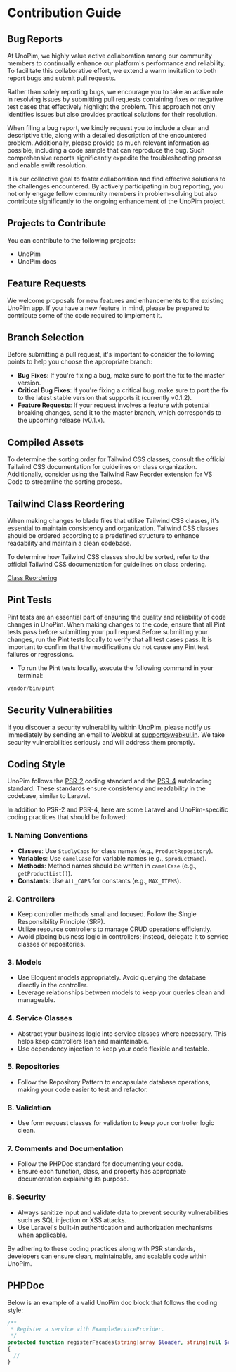 # Contribution Guide



## Bug Reports

At UnoPim, we highly value active collaboration among our community members to continually enhance our platform's performance and reliability. To facilitate this collaborative effort, we extend a warm invitation to both report bugs and submit pull requests.

Rather than solely reporting bugs, we encourage you to take an active role in resolving issues by submitting pull requests containing fixes or negative test cases that effectively highlight the problem. This approach not only identifies issues but also provides practical solutions for their resolution.

When filing a bug report, we kindly request you to include a clear and descriptive title, along with a detailed description of the encountered problem. Additionally, please provide as much relevant information as possible, including a code sample that can reproduce the bug. Such comprehensive reports significantly expedite the troubleshooting process and enable swift resolution.

It is our collective goal to foster collaboration and find effective solutions to the challenges encountered. By actively participating in bug reporting, you not only engage fellow community members in problem-solving but also contribute significantly to the ongoing enhancement of the UnoPim project.

## Projects to Contribute

You can contribute to the following projects:

- UnoPim
- UnoPim docs

## Feature Requests

We welcome proposals for new features and enhancements to the existing UnoPim app. If you have a new feature in mind, please be prepared to contribute some of the code required to implement it.

## Branch Selection

Before submitting a pull request, it's important to consider the following points to help you choose the appropriate branch:

- **Bug Fixes**: If you're fixing a bug, make sure to port the fix to the master version. 
- **Critical Bug Fixes**: If you're fixing a critical bug, make sure to port the fix to the latest stable version that supports it (currently v0.1.2).
- **Feature Requests**: If your request involves a feature with potential breaking changes, send it to the master branch, which corresponds to the upcoming release (v0.1.x).

## Compiled Assets

To determine the sorting order for Tailwind CSS classes, consult the official Tailwind CSS documentation for guidelines on class organization. Additionally, consider using the Tailwind Raw Reorder extension for VS Code to streamline the sorting process.

## Tailwind Class Reordering

When making changes to blade files that utilize Tailwind CSS classes, it's essential to maintain consistency and organization. Tailwind CSS classes should be ordered according to a predefined structure to enhance readability and maintain a clean codebase.

To determine how Tailwind CSS classes should be sorted, refer to the official Tailwind CSS documentation for guidelines on class ordering. 

[Class Reordering](https://tailwindcss.com/blog/automatic-class-sorting-with-prettier#how-classes-are-sorted)


## Pint Tests

Pint tests are an essential part of ensuring the quality and reliability of code changes in UnoPim. When making changes to the code, ensure that all Pint tests pass before submitting your pull request.Before submitting your changes, run the Pint tests locally to verify that all test cases pass. It is important to confirm that the modifications do not cause any Pint test failures or regressions.

* To run the Pint tests locally, execute the following command in your terminal:
```php
vendor/bin/pint
```

## Security Vulnerabilities

If you discover a security vulnerability within UnoPim, please notify us immediately by sending an email to Webkul at [support@webkul.in](mailto:support@webkul.in). We take security vulnerabilities seriously and will address them promptly.

## Coding Style

UnoPim follows the [PSR-2](https://github.com/php-fig/fig-standards/blob/master/accepted/PSR-2-coding-style-guide.md) coding standard and the [PSR-4](https://github.com/php-fig/fig-standards/blob/master/accepted/PSR-4-autoloader.md) autoloading standard. These standards ensure consistency and readability in the codebase, similar to Laravel.

In addition to PSR-2 and PSR-4, here are some Laravel and UnoPim-specific coding practices that should be followed:

### 1. **Naming Conventions**
   - **Classes**: Use `StudlyCaps` for class names (e.g., `ProductRepository`).
   - **Variables**: Use `camelCase` for variable names (e.g., `$productName`).
   - **Methods**: Method names should be written in `camelCase` (e.g., `getProductList()`).
   - **Constants**: Use `ALL_CAPS` for constants (e.g., `MAX_ITEMS`).

### 2. **Controllers**
   - Keep controller methods small and focused. Follow the Single Responsibility Principle (SRP).
   - Utilize resource controllers to manage CRUD operations efficiently.
   - Avoid placing business logic in controllers; instead, delegate it to service classes or repositories.

### 3. **Models**
   - Use Eloquent models appropriately. Avoid querying the database directly in the controller.
   - Leverage relationships between models to keep your queries clean and manageable.

### 4. **Service Classes**
   - Abstract your business logic into service classes where necessary. This helps keep controllers lean and maintainable.
   - Use dependency injection to keep your code flexible and testable.

### 5. **Repositories**
   - Follow the Repository Pattern to encapsulate database operations, making your code easier to test and refactor.

### 6. **Validation**
   - Use form request classes for validation to keep your controller logic clean.

### 7. **Comments and Documentation**
   - Follow the PHPDoc standard for documenting your code.
   - Ensure each function, class, and property has appropriate documentation explaining its purpose.

### 8. **Security**
   - Always sanitize input and validate data to prevent security vulnerabilities such as SQL injection or XSS attacks.
   - Use Laravel's built-in authentication and authorization mechanisms when applicable.

By adhering to these coding practices along with PSR standards, developers can ensure clean, maintainable, and scalable code within UnoPim.

## PHPDoc

Below is an example of a valid UnoPim doc block that follows the coding style:

```php
/**
 * Register a service with ExampleServiceProvider.
 */
protected function registerFacades(string|array $loader, string|null $concrete = null, bool $shared = false): void
{
  //
}
```